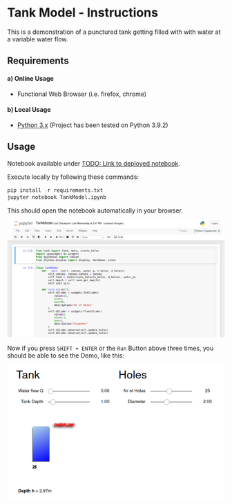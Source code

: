 # Tank Model - Instructions

This is a demonstration of a punctured tank getting filled with with water at a variable water flow.

## Requirements

#### a) Online Usage

- Functional Web Browser (i.e. firefox, chrome)

#### b) Local Usage

- [Python 3.x](https://www.python.org/downloads/) (Project has been tested on Python 3.9.2)

## Usage

Notebook available under [TODO: Link to deployed notebook](#).

Execute locally by following these commands:

```python
pip install -r requirements.txt
jupyter notebook TankModel.ipynb
```

This should open the notebook automatically in your browser. 

![This is how it should look like](resources/local01.png)

Now if you press `SHIFT + ENTER` or the `Run` Button above three times, you should be able to see the Demo, like this:

![Demo](resources/local02.png)

